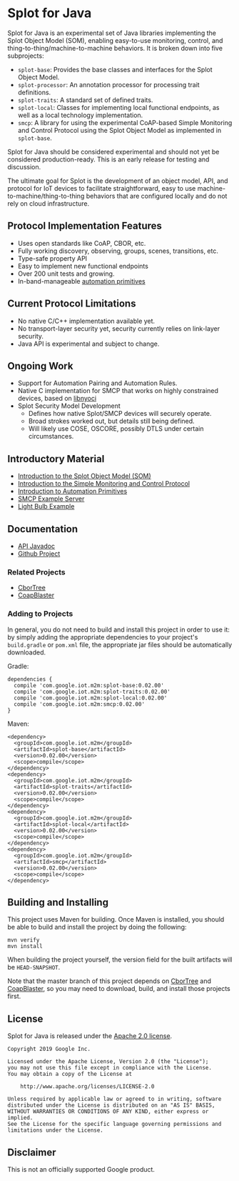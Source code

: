 Splot for Java
==============

Splot for Java is an experimental set of Java libraries implementing
the Splot Object Model (SOM), enabling easy-to-use monitoring,
control, and thing-to-thing/machine-to-machine behaviors. It is broken
down into five subprojects:

*   `splot-base`: Provides the base classes and interfaces for the
    Splot Object Model.
*   `splot-processor`: An annotation processor for processing trait
    definitions.
*   `splot-traits`: A standard set of defined traits.
*   `splot-local`: Classes for implementing local functional
    endpoints, as well as a local technology implementation.
*   `smcp`: A library for using the experimental CoAP-based Simple
    Monitoring and Control Protocol using the Splot Object Model as
    implemented in `splot-base`.

Splot for Java should be considered experimental and should not yet be
considered production-ready. This is an early release for testing and
discussion.

The ultimate goal for Splot is the development of an object model, API,
and protocol for IoT devices to facilitate straightforward,
easy to use machine-to-machine/thing-to-thing behaviors that are configured
locally and do not rely on cloud infrastructure.

## Protocol Implementation Features ##

*   Uses open standards like CoAP, CBOR, etc.
*   Fully working discovery, observing, groups, scenes, transitions, etc.
*   Type-safe property API
*   Easy to implement new functional endpoints
*   Over 200 unit tests and growing.
*   In-band-manageable [automation primitives](doc/automation.md)

## Current Protocol Limitations ##

*   No native C/C++ implementation available yet.
*   No transport-layer security yet, security currently relies on
    link-layer security.
*   Java API is experimental and subject to change.

## Ongoing Work ##

*   Support for Automation Pairing and Automation Rules.
*   Native C implementation for SMCP that works on highly constrained
    devices, based on [libnyoci](http://libnyoci.org)
*   Splot Security Model Development
    *   Defines how native Splot/SMCP devices will securely operate.
    *   Broad strokes worked out, but details still being defined.
    *   Will likely use COSE, OSCORE, possibly DTLS under certain
        circumstances.

## Introductory Material ##

*   [Introduction to the Splot Object Model
    (SOM)](doc/splot-object-model-intro.md)
*   [Introduction to the Simple Monitoring and Control
    Protocol](doc/smcp-intro.md)
*   [Introduction to Automation Primitives](doc/automation.md)
*   [SMCP Example Server](smcp-example-server/)
*   [Light Bulb Example](smcp-example-server/src/main/java/com/example/smcp/server/MyLightBulb.java)

<!-- TODO: Update this with real URL
*   [High-level introductory slide deck](TBD)
-->

## Documentation ##

*   [API Javadoc](https://google.github.io/splot-java/releases/latest/apidocs/)
*   [Github Project](https://github.com/google/splot-java)

### Related Projects ###

*   [CborTree](https://github.com/google/cbortree)
*   [CoapBlaster](https://github.com/google/coapblaster)

### Adding to Projects ###

In general, you do not need to build and install this project
in order to use it: by simply adding the appropriate dependencies
to your project's `build.gradle` or `pom.xml` file, the appropriate
jar files should be automatically downloaded.

Gradle:

    dependencies {
      compile 'com.google.iot.m2m:splot-base:0.02.00'
      compile 'com.google.iot.m2m:splot-traits:0.02.00'
      compile 'com.google.iot.m2m:splot-local:0.02.00'
      compile 'com.google.iot.m2m:smcp:0.02.00'
    }

Maven:

    <dependency>
      <groupId>com.google.iot.m2m</groupId>
      <artifactId>splot-base</artifactId>
      <version>0.02.00</version>
      <scope>compile</scope>
    </dependency>
    <dependency>
      <groupId>com.google.iot.m2m</groupId>
      <artifactId>splot-traits</artifactId>
      <version>0.02.00</version>
      <scope>compile</scope>
    </dependency>
    <dependency>
      <groupId>com.google.iot.m2m</groupId>
      <artifactId>splot-local</artifactId>
      <version>0.02.00</version>
      <scope>compile</scope>
    </dependency>
    <dependency>
      <groupId>com.google.iot.m2m</groupId>
      <artifactId>smcp</artifactId>
      <version>0.02.00</version>
      <scope>compile</scope>
    </dependency>

## Building and Installing ##

This project uses Maven for building. Once Maven is installed, you
should be able to build and install the project by doing the
following:

    mvn verify
    mvn install

When building the project yourself, the version field for the
built artifacts will be `HEAD-SNAPSHOT`.

Note that the master branch of this project depends on
[CborTree](https://github.com/google/cbortree/) and
[CoapBlaster](https://github.com/google/coapblaster/), so you may need
to download, build, and install those projects first.


## License ##

Splot for Java is released under the [Apache 2.0 license](LICENSE).

    Copyright 2019 Google Inc.

    Licensed under the Apache License, Version 2.0 (the "License");
    you may not use this file except in compliance with the License.
    You may obtain a copy of the License at

        http://www.apache.org/licenses/LICENSE-2.0

    Unless required by applicable law or agreed to in writing, software
    distributed under the License is distributed on an "AS IS" BASIS,
    WITHOUT WARRANTIES OR CONDITIONS OF ANY KIND, either express or implied.
    See the License for the specific language governing permissions and
    limitations under the License.

## Disclaimer ##

This is not an officially supported Google product.
